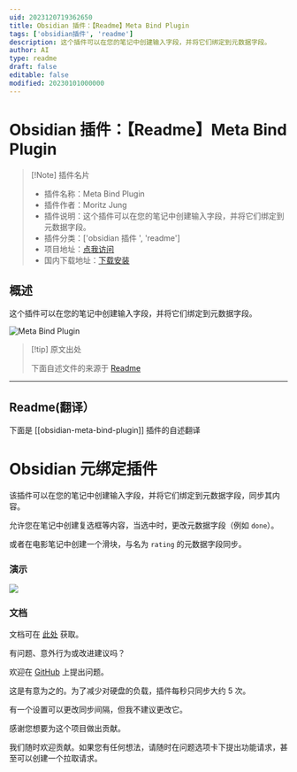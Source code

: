 ```yaml
---
uid: 2023120719362650
title: Obsidian 插件：【Readme】Meta Bind Plugin
tags: ['obsidian插件', 'readme']
description: 这个插件可以在您的笔记中创建输入字段，并将它们绑定到元数据字段。
author: AI
type: readme
draft: false
editable: false
modified: 20230101000000
---
```


# Obsidian 插件：【Readme】Meta Bind Plugin

> [!Note] 插件名片
> - 插件名称：Meta Bind Plugin
> - 插件作者：Moritz Jung
> - 插件说明：这个插件可以在您的笔记中创建输入字段，并将它们绑定到元数据字段。
> - 插件分类：['obsidian 插件 ', 'readme']
> - 项目地址：[点我访问](https://github.com/mProjectsCode/obsidian-meta-bind-plugin)
> - 国内下载地址：[下载安装](https://pkmer.cn/products/plugin/pluginMarket/?obsidian-meta-bind-plugin)

## 概述

这个插件可以在您的笔记中创建输入字段，并将它们绑定到元数据字段。

![Meta Bind Plugin](https://cdn.pkmer.cn/covers/obsidian-meta-bind-plugin.gif)

> [!tip] 原文出处
>
>下面自述文件的来源于 [Readme](https://ghproxy.net/https://raw.githubusercontent.com/mProjectsCode/obsidian-meta-bind-plugin/master/README.md)
>

---

## Readme(翻译）

下面是 [[obsidian-meta-bind-plugin]] 插件的自述翻译

# Obsidian 元绑定插件

该插件可以在您的笔记中创建输入字段，并将它们绑定到元数据字段，同步其内容。

允许您在笔记中创建复选框等内容，当选中时，更改元数据字段（例如 `done`）。

或者在电影笔记中创建一个滑块，与名为 `rating` 的元数据字段同步。

### 演示

![](https://cdn.pkmer.cn/covers/obsidian-meta-bind-plugin_1_0.gif)

### 文档

文档可在 [此处](https://mprojectscode.github.io/obsidian-meta-bind-plugin-docs) 获取。

有问题、意外行为或改进建议吗？

欢迎在 [GitHub](https://github.com/mProjectsCode/obsidian-meta-bind-plugin/issues) 上提出问题。

这是有意为之的。为了减少对硬盘的负载，插件每秒只同步大约 5 次。

有一个设置可以更改同步间隔，但我不建议更改它。

感谢您想要为这个项目做出贡献。

我们随时欢迎贡献。如果您有任何想法，请随时在问题选项卡下提出功能请求，甚至可以创建一个拉取请求。
